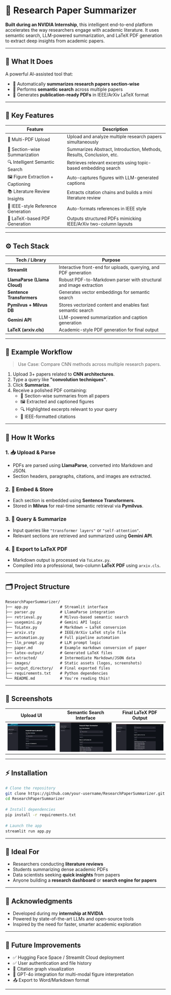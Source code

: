 # 🧠 Research Paper Summarizer  

**Built during an NVIDIA Internship**, this intelligent end-to-end platform accelerates the way researchers engage with academic literature. It uses semantic search, LLM-powered summarization, and LaTeX PDF generation to extract deep insights from academic papers.

---

## 🚀 What It Does

A powerful AI-assisted tool that:
- 🧾 Automatically **summarizes research papers section-wise**
- 🔎 Performs **semantic search** across multiple papers
- 📄 Generates **publication-ready PDFs** in IEEE/ArXiv LaTeX format

---

## 🎯 Key Features

| Feature                         | Description                                                                 |
|---------------------------------|-----------------------------------------------------------------------------|
| 📂 Multi-PDF Upload             | Upload and analyze multiple research papers simultaneously                 |
| 🧠 Section-wise Summarization   | Summarizes Abstract, Introduction, Methods, Results, Conclusion, etc.     |
| 🔍 Intelligent Semantic Search  | Retrieves relevant excerpts using topic-based embedding search             |
| 🖼️ Figure Extraction + Captioning | Auto-captures figures with LLM-generated captions                          |
| 📚 Literature Review Insights   | Extracts citation chains and builds a mini literature review               |
| 📑 IEEE-style Reference Generation | Auto-formats references in IEEE style                                    |
| 📄 LaTeX-based PDF Generation   | Outputs structured PDFs mimicking IEEE/ArXiv two-column layouts            |

---

## ⚙️ Tech Stack

| Tech / Library            | Purpose                                                             |
|---------------------------|---------------------------------------------------------------------|
| **Streamlit**             | Interactive front-end for uploads, querying, and PDF generation     |
| **LlamaParse (Llama Cloud)** | Robust PDF-to-Markdown parser with structural and image extraction |
| **Sentence Transformers** | Generates vector embeddings for semantic search                     |
| **Pymilvus + Milvus DB**  | Stores vectorized content and enables fast semantic search          |
| **Gemini API**            | LLM-powered summarization and caption generation                    |
| **LaTeX (arxiv.cls)**     | Academic-style PDF generation for final output                      |

---

## 🧪 Example Workflow

> Use Case: Compare CNN methods across multiple research papers.

1. Upload 3+ papers related to **CNN architectures**.
2. Type a query like **"convolution techniques"**.
3. Click **Summarize**.
4. Receive a polished PDF containing:
   - 📌 Section-wise summaries from all papers  
   - 🖼️ Extracted and captioned figures  
   - 🔍 Highlighted excerpts relevant to your query  
   - 📑 IEEE-formatted citations

---

## 🔬 How It Works

### 1. 📥 Upload & Parse
- PDFs are parsed using **LlamaParse**, converted into Markdown and JSON.
- Section headers, paragraphs, citations, and images are extracted.

### 2. 🧠 Embed & Store
- Each section is embedded using **Sentence Transformers**.
- Stored in **Milvus** for real-time semantic retrieval via **Pymilvus**.

### 3. 🔎 Query & Summarize
- Input queries like `"transformer layers"` or `"self-attention"`.
- Relevant sections are retrieved and summarized using **Gemini API**.

### 4. 📄 Export to LaTeX PDF
- Markdown output is processed via `ToLatex.py`.
- Compiled into a professional, two-column **LaTeX PDF** using `arxiv.cls`.

---

## 🗂️ Project Structure

```
ResearchPaperSummarizer/
├── app.py              # Streamlit interface
├── parser.py           # LlamaParse integration
├── retrieval.py        # Milvus-based semantic search
├── usegemini.py        # Gemini API logic
├── ToLatex.py          # Markdown → LaTeX conversion
├── arxiv.sty           # IEEE/ArXiv LaTeX style file
├── automation.py       # Full pipeline automation
├── lln_prompt.py       # LLM prompt logic
├── paper.md            # Example markdown conversion of paper
├── latex-output/       # Generated LaTeX files
├── extracted/          # Intermediate Markdown/JSON data
├── images/             # Static assets (logos, screenshots)
├── output_directory/   # Final exported files
├── requirements.txt    # Python dependencies
└── README.md           # You're reading this!
```

---

## 📸 Screenshots

| Upload UI                      | Semantic Search Interface         | Final LaTeX PDF Output              |
|-------------------------------|-----------------------------------|-------------------------------------|
| ![](images/image1.png)        | ![](images/image2.png)            | ![](images/image3.png)              |

---

## ⚡ Installation

```bash
# Clone the repository
git clone https://github.com/your-username/ResearchPaperSummarizer.git
cd ResearchPaperSummarizer

# Install dependencies
pip install -r requirements.txt

# Launch the app
streamlit run app.py
```

---

## 🧠 Ideal For

- Researchers conducting **literature reviews**
- Students summarizing dense academic PDFs
- Data scientists seeking **quick insights** from papers
- Anyone building a **research dashboard** or **search engine for papers**

---

## 🙌 Acknowledgments

- Developed during my **internship at NVIDIA**
- Powered by state-of-the-art LLMs and open-source tools
- Inspired by the need for faster, smarter academic exploration

---

## 🔗 Future Improvements

- ✅ Hugging Face Space / Streamlit Cloud deployment  
- ✅ User authentication and file history  
- 🔄 Citation graph visualization  
- 🧠 GPT-4o integration for multi-modal figure interpretation  
- 📤 Export to Word/Markdown format  

---


